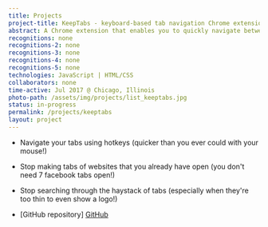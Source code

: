 ```yaml
---
title: Projects
project-title: KeepTabs - keyboard-based tab navigation Chrome extension
abstract: A Chrome extension that enables you to quickly navigate between tabs with highly-customizable keyboard shortcuts.
recognitions: none
recognitions-2: none
recognitions-3: none
recognitions-4: none
recognitions-5: none
technologies: JavaScript | HTML/CSS
collaborators: none
time-active: Jul 2017 @ Chicago, Illinois
photo-path: /assets/img/projects/list_keeptabs.jpg
status: in-progress
permalink: /projects/keeptabs
layout: project
---
```


* Navigate your tabs using hotkeys (quicker than you ever could with your mouse!)
* Stop making tabs of websites that you already have open (you don't need 7 facebook tabs open!)
* Stop searching through the haystack of tabs (especially when they're too thin to even show a logo!)

* <i class="fa fa-github" aria-hidden="true"></i> [GitHub repository] [GitHub]

[GitHub]: https://github.com/jchang504/keeptabs
